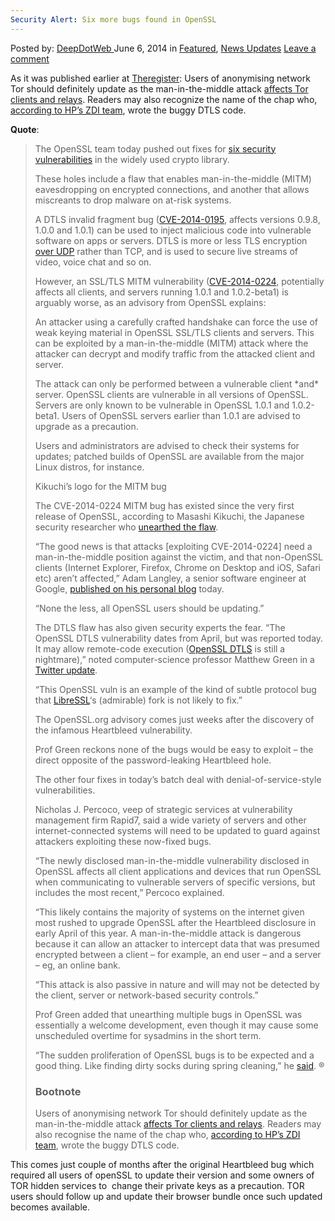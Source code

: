 ```yaml
---
Security Alert: Six more bugs found in OpenSSL
---
```

<article class="post-listing post-5896 post type-post status-publish format-standard has-post-thumbnail hentry category-deepdot-news category-news-updates tag-alert tag-bugs tag-openssl tag-security">
    <div class="post-inner">
        <span>Posted by: <a href="https://www.deepdotweb.com/author/admin/" title="">DeepDotWeb </a></span>
    <span>June 6, 2014</span>
    <span>in <a href="https://www.deepdotweb.com/category/deepdot-news/" rel="category tag">Featured</a>, <a href="https://www.deepdotweb.com/category/news-updates/" rel="category tag">News Updates</a></span>
    <span><a href="https://www.deepdotweb.com/2014/06/06/security-alert-six-bugs-found-openssl/#respond">Leave a comment</a></span>
    </p>
    <div class="clear"></div>
    <div class="entry">
    <p>As it was published earlier at <a href="http://www.theregister.co.uk/2014/06/05/openssl_bug_batch/">Theregister</a>: Users of anonymising network Tor should definitely update as the man-in-the-middle attack <a href="https://lists.torproject.org/pipermail/tor-talk/2014-June/033161.html" target="_blank">affects Tor clients and relays</a>. Readers may also recognize the name of the chap who, <a href="http://h30499.www3.hp.com/t5/HP-Security-Research-Blog/ZDI-14-173-CVE-2014-0195-OpenSSL-DTLS-Fragment-Out-of-Bounds/ba-p/6501002#.U5DId5RdV68" target="_blank">according to HP&#8217;s ZDI team</a>, wrote the buggy DTLS code.</p>
    <p><strong>Quote</strong>:</p>
    <blockquote><p>The OpenSSL team today pushed out fixes for <a href="https://www.openssl.org/news/secadv_20140605.txt" target="_blank">six security vulnerabilities</a> in the widely used crypto library.</p>
    <p>These holes include a flaw that enables man-in-the-middle (MITM) eavesdropping on encrypted connections, and another that allows miscreants to drop malware on at-risk systems.</p>
    <div class="article_side_content"></div>
    <p>A DTLS invalid fragment bug (<a href="http://www.cve.mitre.org/cgi-bin/cvename.cgi?name=2014-0195" target="_blank">CVE-2014-0195</a>, affects versions 0.9.8, 1.0.0 and 1.0.1) can be used to inject malicious code into vulnerable software on apps or servers. DTLS is more or less TLS encryption <a href="http://security.stackexchange.com/questions/29172/what-changed-between-tls-and-dtls" target="_blank">over UDP</a> rather than TCP, and is used to secure live streams of video, voice chat and so on.</p>
    <p>However, an SSL/TLS MITM vulnerability (<a href="http://www.cve.mitre.org/cgi-bin/cvename.cgi?name=2014-0224" target="_blank">CVE-2014-0224</a>, potentially affects all clients, and servers running 1.0.1 and 1.0.2-beta1) is arguably worse, as an advisory from OpenSSL explains:</p>
    <p>An attacker using a carefully crafted handshake can force the use of weak keying material in OpenSSL SSL/TLS clients and servers. This can be exploited by a man-in-the-middle (MITM) attack where the attacker can decrypt and modify traffic from the attacked client and server.</p>
    <p>The attack can only be performed between a vulnerable client *and* server. OpenSSL clients are vulnerable in all versions of OpenSSL. Servers are only known to be vulnerable in OpenSSL 1.0.1 and 1.0.2-beta1. Users of OpenSSL servers earlier than 1.0.1 are advised to upgrade as a precaution.</p>
    <p>Users and administrators are advised to check their systems for updates; patched builds of OpenSSL are available from the major Linux distros, for instance.</p>
    <div class="CaptionedImage Right Float">
    <p>Kikuchi&#8217;s logo for the MITM bug</p>
    </div>
    <p>The CVE-2014-0224 MITM bug has existed since the very first release of OpenSSL, according to Masashi Kikuchi, the Japanese security researcher who <a href="http://ccsinjection.lepidum.co.jp/blog/2014-06-05/CCS-Injection-en/index.html" target="_blank">unearthed the flaw</a>.</p>
    <p>&#8220;The good news is that attacks [exploiting CVE-2014-0224] need a man-in-the-middle position against the victim, and that non-OpenSSL clients (Internet Explorer, Firefox, Chrome on Desktop and iOS, Safari etc) aren&#8217;t affected,&#8221; Adam Langley, a senior software engineer at Google, <a href="https://www.imperialviolet.org/2014/06/05/earlyccs.html" target="_blank">published on his personal blog</a> today.</p>
    <p>&#8220;None the less, all OpenSSL users should be updating.&#8221;</p>
    <p>The DTLS flaw has also given security experts the fear. &#8220;The OpenSSL DTLS vulnerability dates from April, but was reported today. It may allow remote-code execution (<a href="http://en.wikipedia.org/wiki/Datagram_Transport_Layer_Security" target="_blank">OpenSSL DTLS</a> is still a nightmare),&#8221; noted computer-science professor Matthew Green in a <a href="https://twitter.com/matthew_d_green/status/474532779531595776" target="_blank">Twitter update</a>.</p>
    <p>&#8220;This OpenSSL vuln is an example of the kind of subtle protocol bug that <a href="http://www.theregister.co.uk/2014/04/22/openssl_fork_libressl/" target="_blank">LibreSSL</a>&#8216;s (admirable) fork is not likely to fix.&#8221;</p>
    <p>The OpenSSL.org advisory comes just weeks after the discovery of the infamous Heartbleed vulnerability.</p>
    <p>Prof Green reckons none of the bugs would be easy to exploit – the direct opposite of the password-leaking Heartbleed hole.</p>
    <p>The other four fixes in today&#8217;s batch deal with denial-of-service-style vulnerabilities.</p>
    <p>Nicholas J. Percoco, veep of strategic services at vulnerability management firm Rapid7, said a wide variety of servers and other internet-connected systems will need to be updated to guard against attackers exploiting these now-fixed bugs.</p>
    <p>&#8220;The newly disclosed man-in-the-middle vulnerability disclosed in OpenSSL affects all client applications and devices that run OpenSSL when communicating to vulnerable servers of specific versions, but includes the most recent,&#8221; Percoco explained.</p>
    <p>&#8220;This likely contains the majority of systems on the internet given most rushed to upgrade OpenSSL after the Heartbleed disclosure in early April of this year. A man-in-the-middle attack is dangerous because it can allow an attacker to intercept data that was presumed encrypted between a client – for example, an end user – and a server – eg, an online bank.</p>
    <p>&#8220;This attack is also passive in nature and will may not be detected by the client, server or network-based security controls.&#8221;</p>
    <p>Prof Green added that unearthing multiple bugs in OpenSSL was essentially a welcome development, even though it may cause some unscheduled overtime for sysadmins in the short term.</p>
    <p>&#8220;The sudden proliferation of OpenSSL bugs is to be expected and a good thing. Like finding dirty socks during spring cleaning,&#8221; he <a href="https://twitter.com/matthew_d_green/status/474532245869699072" target="_blank">said</a>. ®</p>
    <h3>Bootnote</h3>
    <p>Users of anonymising network Tor should definitely update as the man-in-the-middle attack <a href="https://lists.torproject.org/pipermail/tor-talk/2014-June/033161.html" target="_blank">affects Tor clients and relays</a>. Readers may also recognise the name of the chap who, <a href="http://h30499.www3.hp.com/t5/HP-Security-Research-Blog/ZDI-14-173-CVE-2014-0195-OpenSSL-DTLS-Fragment-Out-of-Bounds/ba-p/6501002#.U5DId5RdV68" target="_blank">according to HP&#8217;s ZDI team</a>, wrote the buggy DTLS code.</p></blockquote>
    <p>This comes just couple of months after the original Heartbleed bug which required all users of openSSL to update their version and some owners of TOR hidden services to  change their private keys as a precaution. TOR users should follow up and update their browser bundle once such updated becomes available.</p>
    </div>
    <span style="display:none"><a href="https://www.deepdotweb.com/tag/alert/" rel="tag">alert</a> <a href="https://www.deepdotweb.com/tag/bugs/" rel="tag">bugs</a> <a href="https://www.deepdotweb.com/tag/openssl/" rel="tag">openssl</a> <a href="https://www.deepdotweb.com/tag/security/" rel="tag">security</a></span> <span style="display:none" class="updated">2014-06-06</span>
    <div style="display:none" class="vcard author" itemprop="author" itemscope itemtype="http://schema.org/Person"><strong class="fn" itemprop="name"><a href="https://www.deepdotweb.com/author/admin/" title="Posts by DeepDotWeb" rel="author">DeepDotWeb</a></strong></div>
    </div>
</article>

